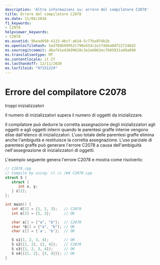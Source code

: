 ```yaml
---
description: 'Altre informazioni su: errore del compilatore C2078'
title: Errore del compilatore C2078
ms.date: 11/04/2016
f1_keywords:
- C2078
helpviewer_keywords:
- C2078
ms.assetid: 9bead850-4123-46cf-a634-5c77ba974b2b
ms.openlocfilehash: 5ad78db99952c790a55dc2e1fddba0df227246d2
ms.sourcegitcommit: d6af41e42699628c3e2e6063ec7b03931a49a098
ms.translationtype: MT
ms.contentlocale: it-IT
ms.lasthandoff: 12/11/2020
ms.locfileid: "97151229"
---
```

# <a name="compiler-error-c2078"></a>Errore del compilatore C2078

troppi inizializzatori

Il numero di inizializzatori supera il numero di oggetti da inizializzare.

Il compilatore può dedurre la corretta assegnazione degli inizializzatori agli oggetti e agli oggetti interni quando le parentesi graffe interne vengono elise dall'elenco di inizializzatori. L'uso totale delle parentesi graffe elimina anche l'ambiguità e restituisce la corretta assegnazione. L'uso parziale di parentesi graffe può generare l'errore C2078 a causa dell'ambiguità nell'assegnazione di inizializzatori di oggetti.

L'esempio seguente genera l'errore C2078 e mostra come risolverlo:

```cpp
// C2078.cpp
// Compile by using: cl /c /W4 C2078.cpp
struct S {
   struct {
      int x, y;
   } z[2];
};

int main() {
   int d[2] = {1, 2, 3};   // C2078
   int e[2] = {1, 2};      // OK

   char a[] = {"a", "b"};  // C2078
   char *b[] = {"a", "b"}; // OK
   char c[] = {'a', 'b'};  // OK

   S s1{1, 2, 3, 4};       // OK
   S s2{{1, 2}, {3, 4}};   // C2078
   S s3{{1, 2, 3, 4}};     // OK
   S s4{{{1, 2}, {3, 4}}}; // OK
}
```
